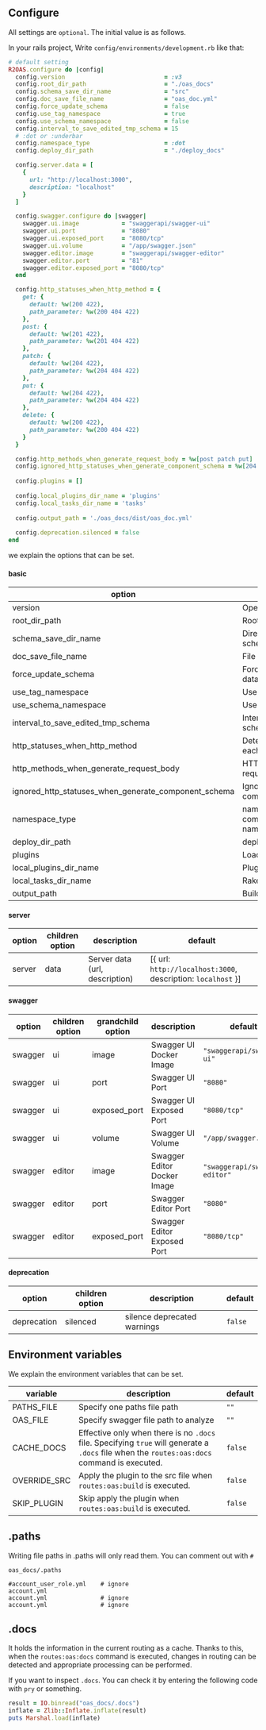 ## Configure

All settings are `optional`. The initial value is as follows.

In your rails project, Write `config/environments/development.rb` like that:

```ruby
# default setting
R2OAS.configure do |config|
  config.version                            = :v3
  config.root_dir_path                      = "./oas_docs"
  config.schema_save_dir_name               = "src"
  config.doc_save_file_name                 = "oas_doc.yml"
  config.force_update_schema                = false
  config.use_tag_namespace                  = true
  config.use_schema_namespace               = false
  config.interval_to_save_edited_tmp_schema = 15
  # :dot or :underbar
  config.namespace_type                     = :dot
  config.deploy_dir_path                    = "./deploy_docs"

  config.server.data = [
    {
      url: "http://localhost:3000",
      description: "localhost"
    }
  ]

  config.swagger.configure do |swagger|
    swagger.ui.image            = "swaggerapi/swagger-ui"
    swagger.ui.port             = "8080"
    swagger.ui.exposed_port     = "8080/tcp"
    swagger.ui.volume           = "/app/swagger.json"
    swagger.editor.image        = "swaggerapi/swagger-editor"
    swagger.editor.port         = "81"
    swagger.editor.exposed_port = "8080/tcp" 
  end

  config.http_statuses_when_http_method = {
    get: {
      default: %w(200 422),
      path_parameter: %w(200 404 422)
    },
    post: {
      default: %w(201 422),
      path_parameter: %w(201 404 422)
    },
    patch: {
      default: %w(204 422),
      path_parameter: %w(204 404 422)
    },
    put: {
      default: %w(204 422),
      path_parameter: %w(204 404 422)
    },
    delete: {
      default: %w(200 422),
      path_parameter: %w(200 404 422)
    }
  }

  config.http_methods_when_generate_request_body = %w[post patch put]
  config.ignored_http_statuses_when_generate_component_schema = %w[204 404]
  
  config.plugins = []
  
  config.local_plugins_dir_name = 'plugins'
  config.local_tasks_dir_name = 'tasks'
  
  config.output_path = './oas_docs/dist/oas_doc.yml'
  
  config.deprecation.silenced = false
end
```

we explain the options that can be set.

#### basic

|option|description|default|
|------|-----------|---|
|version|OpenAPI schema version| `:v3` |
|root_dir_path|Root directory for storing products.| `"./oas_docs"` |
|schema_save_dir_name|Directory name for storing swagger schemas|`"src"`|
|doc_save_file_name|File name for storing swagger doc|`"oas_doc.yml"`|
|force_update_schema|Force update schema from routes data|`false`|
|use_tag_namespace|Use namespace for tag name|`true`|
|use_schema_namespace|Use namespace for schema name|`true`|
|interval_to_save_edited_tmp_schema|Interval(sec) to save edited tmp schema|`15`|
|http_statuses_when_http_method|Determine the response to support for each HTTP method|omission...|
|http_methods_when_generate_request_body|HTTP methods when generate requestBody|`[post put patch]`|
|ignored_http_statuses_when_generate_component_schema|Ignore HTTP statuses when generate component schema|`[204 404]`|
|namespace_type|namespace for components(schemas/requestBodies) name| `dot` |
|deploy_dir_path|deploy directory.|`"./deploy_docs"`|
|plugins|Load plugin|`[]`|
|local_plugins_dir_name|Plugin directory name|`"plugins"`|
|local_tasks_dir_name|Rake tasks directory name|`"tasks"`|
|output_path|Build result artifact path|`"./oas_docs/dist/oas_doc.yml"`|

#### server

|option|children option|description|default|
|------|---------------|-----------|-------|
|server|data|Server data (url, description) |[{ url: `http://localhost:3000`, description: `localhost` }] |

#### swagger

|option|children option|grandchild option|description|default|
|------|---------------|-----------------|-----------|-------|
|swagger|ui|image|Swagger UI Docker Image|`"swaggerapi/swagger-ui"`|
|swagger|ui|port|Swagger UI Port|`"8080"`|
|swagger|ui|exposed_port|Swagger UI Exposed Port|`"8080/tcp"`|
|swagger|ui|volume|Swagger UI Volume|`"/app/swagger.json"`|
|swagger|editor|image|Swagger Editor Docker Image|`"swaggerapi/swagger-editor"`|
|swagger|editor|port|Swagger Editor Port|`"8080"`|
|swagger|editor|exposed_port|Swagger Editor Exposed Port|`"8080/tcp"`|

#### deprecation

|option|children option|description|default|
|------|---------------|-----------|-------|
|deprecation|silenced|silence deprecated warnings|`false`|

## Environment variables

We explain the environment variables that can be set.

|variable|description|default|
|--------|-----------|-------|
|PATHS_FILE|Specify one paths file path|`""`|
|OAS_FILE|Specify swagger file path to analyze|`""`|
|CACHE_DOCS|Effective only when there is no `.docs` file. Specifying `true` will generate a` .docs` file when the `routes:oas:docs` command is executed.|`false`|
|OVERRIDE_SRC|Apply the plugin to the src file when `routes:oas:build` is executed.|`false`|
|SKIP_PLUGIN|Skip apply the plugin when `routes:oas:build` is executed.|`false`|


## .paths

Writing file paths in .paths will only read them.
You can comment out with `#`

`oas_docs/.paths`

```
#account_user_role.yml    # ignore
account.yml
account.yml               # ignore
account.yml               # ignore
```

## .docs

It holds the information in the current routing as a cache. Thanks to this, when the `routes:oas:docs` command is executed, changes in routing can be detected and appropriate processing can be performed.

If you want to inspect `.docs`. You can check it by entering the following code with `pry` or something.

```ruby
result = IO.binread("oas_docs/.docs")
inflate = Zlib::Inflate.inflate(result)
puts Marshal.load(inflate)
```
